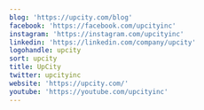 ```yaml
---
blog: 'https://upcity.com/blog'
facebook: 'https://facebook.com/upcityinc'
instagram: 'https://instagram.com/upcityinc'
linkedin: 'https://linkedin.com/company/upcity'
logohandle: upcity
sort: upcity
title: UpCity
twitter: upcityinc
website: 'https://upcity.com/'
youtube: 'https://youtube.com/upcityinc'
---
```

